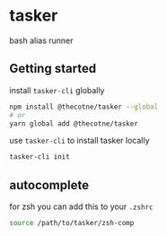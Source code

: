 # tasker
bash alias runner

## Getting started

install `tasker-cli` globally

```bash
npm install @thecotne/tasker --global
# or
yarn global add @thecotne/tasker
```

use `tasker-cli` to install tasker locally

```bash
tasker-cli init
```

## autocomplete

for zsh you can add this to your `.zshrc`

```bash
source /path/to/tasker/zsh-comp
```

